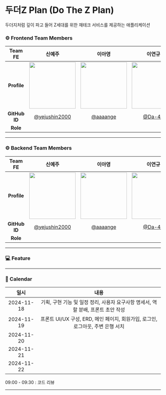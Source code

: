 # 두더Z Plan (Do The Z Plan) 
두더지처럼 깊이 파고 들어 Z세대를 위한 재테크 서비스를 제공하는 애플리케이션

### ⚙️ **Frontend Team Members**

| **Team FE**  | 신예주  | 이아영  | 이연규👑 |
|:-------------:|:-------:|:-------:|:-------:|
| **Profile**   | <img src="https://avatars.githubusercontent.com/u/85845302?v=4" width="150"> |<img src="https://avatars.githubusercontent.com/u/128114236?v=4" width="150"> | <img src="https://avatars.githubusercontent.com/u/137850773?v=4" width="150"> |
| **GitHub ID** | [@yejushin2000](https://github.com/yejushin2000) |[@aaaange](https://github.com/aaaange) | [@Da-413](https://github.com/Da-413) |
| **Role**      |         |  |

---

### ⚙️ **Backend Team Members**

| **Team FE**  | 신예주  | 이아영  | 이연규👑 |
|:-------------:|:-------:|:-------:|:-------:|
| **Profile**   | <img src="https://avatars.githubusercontent.com/u/85845302?v=4" width="150"> |<img src="https://avatars.githubusercontent.com/u/128114236?v=4" width="150"> | <img src="https://avatars.githubusercontent.com/u/137850773?v=4" width="150"> |
| **GitHub ID** | [@yejushin2000](https://github.com/yejushin2000) |[@aaaange](https://github.com/aaaange) | [@Da-413](https://github.com/Da-413) |
| **Role**      |         |  |

---

### 💻 Feature

---
### 📆 Calendar
| 일시 | 내용 |
|:-------------:|:-------:|
| 2024-11-18  | 기획, 구현 기능 및 일정 정리, 사용자 요구사항 명세서, 역할 분배, 프론트 초안 작성 |
| 2024-11-19 | 프론트 UI/UX 구성, ERD, 메인 페이지, 회원가입, 로그인, 로그아웃, 주변 은행 서치  |
| 2024-11-20 |  |
| 2024-11-21 |  |
| 2024-11-22 |  |


09:00 - 09:30 : 코드 리뷰

--- 